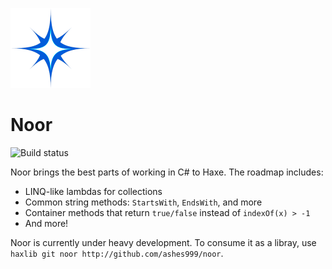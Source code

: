 ![logo](logo.png)

# Noor

![Build status](https://travis-ci.org/ashes999/noor.svg)

Noor brings the best parts of working in C# to Haxe. The roadmap includes:

- LINQ-like lambdas for collections
- Common string methods: `StartsWith`, `EndsWith`, and more
- Container methods that return `true/false` instead of `indexOf(x) > -1`
- And more!

Noor is currently under heavy development. To consume it as a libray, use `haxlib git noor http://github.com/ashes999/noor`.
